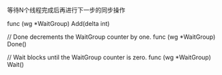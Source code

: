 等待N个线程完成后再进行下一步的同步操作


func (wg *WaitGroup) Add(delta int)


// Done decrements the WaitGroup counter by one.
func (wg *WaitGroup) Done() 


// Wait blocks until the WaitGroup counter is zero.
func (wg *WaitGroup) Wait()